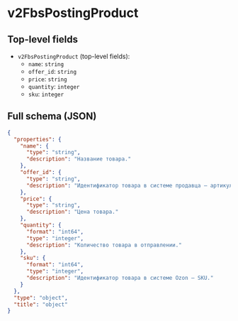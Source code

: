 # v2FbsPostingProduct

## Top-level fields
- `v2FbsPostingProduct` (top-level fields):
  - `name`: `string`
  - `offer_id`: `string`
  - `price`: `string`
  - `quantity`: `integer`
  - `sku`: `integer`

## Full schema (JSON)
```json
{
  "properties": {
    "name": {
      "type": "string",
      "description": "Название товара."
    },
    "offer_id": {
      "type": "string",
      "description": "Идентификатор товара в системе продавца — артикул."
    },
    "price": {
      "type": "string",
      "description": "Цена товара."
    },
    "quantity": {
      "format": "int64",
      "type": "integer",
      "description": "Количество товара в отправлении."
    },
    "sku": {
      "format": "int64",
      "type": "integer",
      "description": "Идентификатор товара в системе Ozon — SKU."
    }
  },
  "type": "object",
  "title": "object"
}
```

